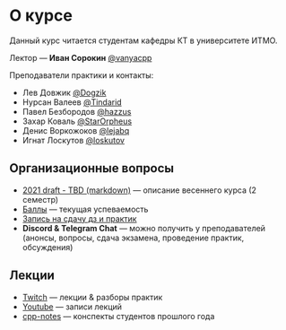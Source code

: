 # О курсе
Данный курс читается студентам кафедры КТ в университете ИТМО.

Лектор —  __Иван Сорокин__ [@vanyacpp](https://t.me/vanyacpp)

Преподаватели практики и контакты:
* Лев Довжик [@Dogzik](https://t.me/Dogzik)
* Нурсан Валеев [@Tindarid](https://t.me/Tindarid)
* Павел Безбородов [@hazzus](https://t.me/hazzus)
* Захар Коваль [@StarOrpheus](https://t.me/StarOrpheus)
* Денис Воркожоков [@lejabq](https://t.me/lejabq)
* Игнат Лоскутов [@loskutov](https://t.me/loskutov)

## Организационные вопросы
* [2021 draft - TBD (markdown)](http://sorokin.github.io/cpp-course/) —  описание весеннего курса (2 семестр)
* [Баллы](https://docs.google.com/spreadsheets/d/12jj_c9I0ADXCCwSTWByGx7-pwjFqnlYGnp-YIvD_Seo/edit?usp=sharing) —  текущая успеваемость
* [Запись на сдачу дз и практик](https://docs.google.com/forms/d/1_79JLnb7BUuAGS8LtoCIfLYfABh9bIVnc1g0xWV16zg)
* __Discord & Telegram Chat__ —  можно получить у преподавателей (анонсы, вопросы, сдача экзамена, проведение практик, обсуждения)

## Лекции
* [Twitch](https://www.twitch.tv/sorokin_ivan) — лекции & разборы практик
* [Youtube](https://www.youtube.com/playlist?list=PLd7QXkfmSY7a2zw_PVPn7vKs9F9BG6Pd4) — записи лекций
* [cpp-notes](https://lejabque.github.io/cpp-notes) — конспекты студентов прошлого года
